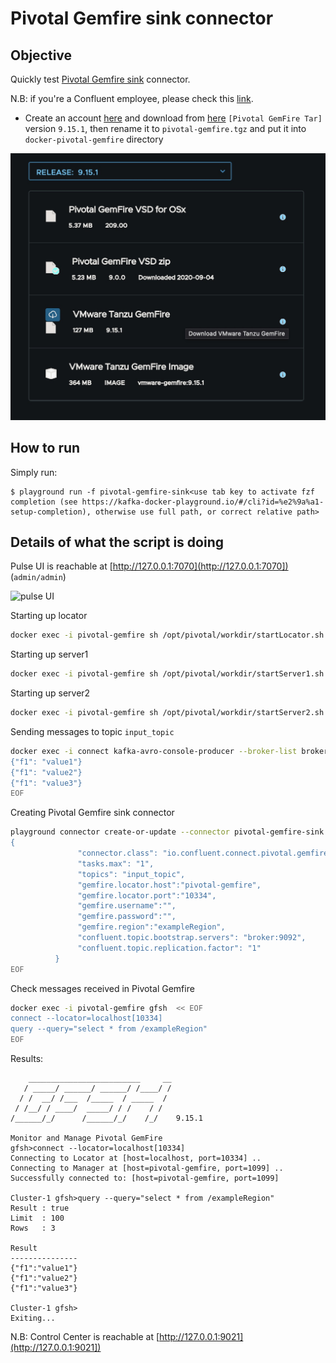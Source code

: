 # Pivotal Gemfire sink connector



## Objective

Quickly test [Pivotal Gemfire sink](https://docs.confluent.io/current/connect/kafka-connect-pivotal-gemfire/index.html#pivotal-gemfire-sink-connector-for-cp) connector.

N.B: if you're a Confluent employee, please check this [link](https://confluent.slack.com/archives/C0116NM415F/p1636391410032900).

* Create an account [here](https://account.run.pivotal.io/z/uaa/sign-up) and download from [here](https://network.pivotal.io/products/pivotal-gemfire#/releases/692529) `[Pivotal GemFire Tar]` version `9.15.1`, then rename it to `pivotal-gemfire.tgz` and put it into `docker-pivotal-gemfire` directory

![Download](Screenshot1.jpg)

## How to run

Simply run:

```
$ playground run -f pivotal-gemfire-sink<use tab key to activate fzf completion (see https://kafka-docker-playground.io/#/cli?id=%e2%9a%a1-setup-completion), otherwise use full path, or correct relative path>
```

## Details of what the script is doing

Pulse UI is reachable at [http://127.0.0.1:7070](http://127.0.0.1:7070]) (`admin/admin`)

![pulse UI](Screenshot2.png)

Starting up locator

```bash
docker exec -i pivotal-gemfire sh /opt/pivotal/workdir/startLocator.sh
```

Starting up server1

```bash
docker exec -i pivotal-gemfire sh /opt/pivotal/workdir/startServer1.sh
```

Starting up server2

```bash
docker exec -i pivotal-gemfire sh /opt/pivotal/workdir/startServer2.sh
```

Sending messages to topic `input_topic`

```bash
docker exec -i connect kafka-avro-console-producer --broker-list broker:9092 --property schema.registry.url=http://schema-registry:8081 --topic input_topic --property value.schema='{"type":"record","name":"myrecord","fields":[{"name":"f1","type":"string"}]}' << EOF
{"f1": "value1"}
{"f1": "value2"}
{"f1": "value3"}
EOF
```

Creating Pivotal Gemfire sink connector

```bash
playground connector create-or-update --connector pivotal-gemfire-sink << EOF
{
               "connector.class": "io.confluent.connect.pivotal.gemfire.PivotalGemfireSinkConnector",
               "tasks.max": "1",
               "topics": "input_topic",
               "gemfire.locator.host":"pivotal-gemfire",
               "gemfire.locator.port":"10334",
               "gemfire.username":"",
               "gemfire.password":"",
               "gemfire.region":"exampleRegion",
               "confluent.topic.bootstrap.servers": "broker:9092",
               "confluent.topic.replication.factor": "1"
          }
EOF
```

Check messages received in Pivotal Gemfire

```bash
docker exec -i pivotal-gemfire gfsh  << EOF
connect --locator=localhost[10334]
query --query="select * from /exampleRegion"
EOF
```

Results:

```
    _________________________     __
   / _____/ ______/ ______/ /____/ /
  / /  __/ /___  /_____  / _____  /
 / /__/ / ____/  _____/ / /    / /
/______/_/      /______/_/    /_/    9.15.1

Monitor and Manage Pivotal GemFire
gfsh>connect --locator=localhost[10334]
Connecting to Locator at [host=localhost, port=10334] ..
Connecting to Manager at [host=pivotal-gemfire, port=1099] ..
Successfully connected to: [host=pivotal-gemfire, port=1099]

Cluster-1 gfsh>query --query="select * from /exampleRegion"
Result : true
Limit  : 100
Rows   : 3

Result
---------------
{"f1":"value1"}
{"f1":"value2"}
{"f1":"value3"}

Cluster-1 gfsh>
Exiting...
```

N.B: Control Center is reachable at [http://127.0.0.1:9021](http://127.0.0.1:9021])
